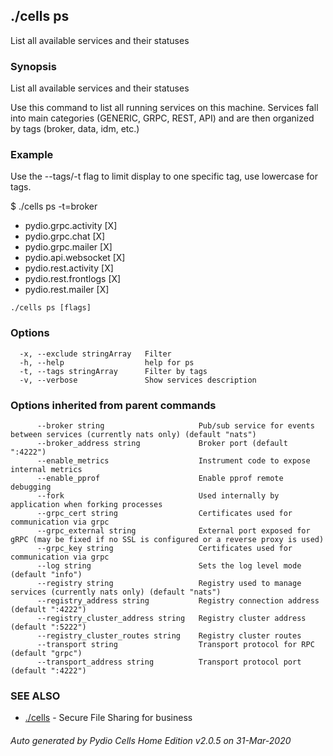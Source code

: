 ## ./cells ps

List all available services and their statuses

### Synopsis

List all available services and their statuses

Use this command to list all running services on this machine.
Services fall into main categories (GENERIC, GRPC, REST, API) and are then
organized by tags (broker, data, idm, etc.)

### Example

Use the --tags/-t flag to limit display to one specific tag, use lowercase for tags.

$ ./cells ps -t=broker

- pydio.grpc.activity   [X]
- pydio.grpc.chat       [X]
- pydio.grpc.mailer     [X]
- pydio.api.websocket   [X]
- pydio.rest.activity   [X]
- pydio.rest.frontlogs  [X]
- pydio.rest.mailer     [X]



```
./cells ps [flags]
```

### Options

```
  -x, --exclude stringArray   Filter
  -h, --help                  help for ps
  -t, --tags stringArray      Filter by tags
  -v, --verbose               Show services description
```

### Options inherited from parent commands

```
      --broker string                     Pub/sub service for events between services (currently nats only) (default "nats")
      --broker_address string             Broker port (default ":4222")
      --enable_metrics                    Instrument code to expose internal metrics
      --enable_pprof                      Enable pprof remote debugging
      --fork                              Used internally by application when forking processes
      --grpc_cert string                  Certificates used for communication via grpc
      --grpc_external string              External port exposed for gRPC (may be fixed if no SSL is configured or a reverse proxy is used)
      --grpc_key string                   Certificates used for communication via grpc
      --log string                        Sets the log level mode (default "info")
      --registry string                   Registry used to manage services (currently nats only) (default "nats")
      --registry_address string           Registry connection address (default ":4222")
      --registry_cluster_address string   Registry cluster address (default ":5222")
      --registry_cluster_routes string    Registry cluster routes
      --transport string                  Transport protocol for RPC (default "grpc")
      --transport_address string          Transport protocol port (default ":4222")
```

### SEE ALSO

* [./cells](./cells)	 - Secure File Sharing for business

###### Auto generated by Pydio Cells Home Edition v2.0.5 on 31-Mar-2020
